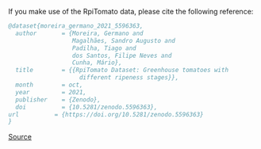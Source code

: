 If you make use of the RpiTomato data, please cite the following reference:

```bibtex
@dataset{moreira_germano_2021_5596363,
  author       = {Moreira, Germano and
                  Magalhães, Sandro Augusto and
                  Padilha, Tiago and
                  dos Santos, Filipe Neves and
                  Cunha, Mário},
  title        = {{RpiTomato Dataset: Greenhouse tomatoes with
                    different ripeness stages}},
  month        = oct,
  year         = 2021,
  publisher    = {Zenodo},
  doi          = {10.5281/zenodo.5596363},
url          = {https://doi.org/10.5281/zenodo.5596363}
}
```

[Source](https://zenodo.org/record/5596363/export/hx)
